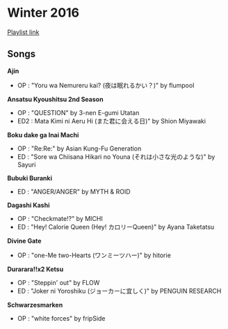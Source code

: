 # Winter 2016

[Playlist link](https://open.spotify.com/user/fz230568w0ccmom2dg3zvxq1h/playlist/5BitUwdvLSUkao8ebAccer?si=-9Z_7J6gSd2umTeC4oVE1g)

## Songs

**Ajin**
* OP : "Yoru wa Nemureru kai? (夜は眠れるかい？)" by flumpool

**Ansatsu Kyoushitsu 2nd Season**
* OP : "QUESTION" by 3-nen E-gumi Utatan
* ED2 : Mata Kimi ni Aeru Hi (また君に会える日)" by Shion Miyawaki

**Boku dake ga Inai Machi**
* OP : "Re:Re:" by Asian Kung-Fu Generation
* ED : "Sore wa Chiisana Hikari no Youna (それは小さな光のような)" by Sayuri

**Bubuki Buranki**
* ED : "ANGER/ANGER" by MYTH & ROID

**Dagashi Kashi**
* OP : "Checkmate!?" by MICHI
* ED : "Hey! Calorie Queen (Hey! カロリーQueen)" by Ayana Taketatsu

**Divine Gate**
* OP : "one-Me two-Hearts (ワンミーツハー)" by hitorie

**Durarara!!x2 Ketsu**
* OP : "Steppin' out" by FLOW
* ED : "Joker ni Yoroshiku (ジョーカーに宜しく)" by PENGUIN RESEARCH

**Schwarzesmarken**
* OP : "white forces" by fripSide